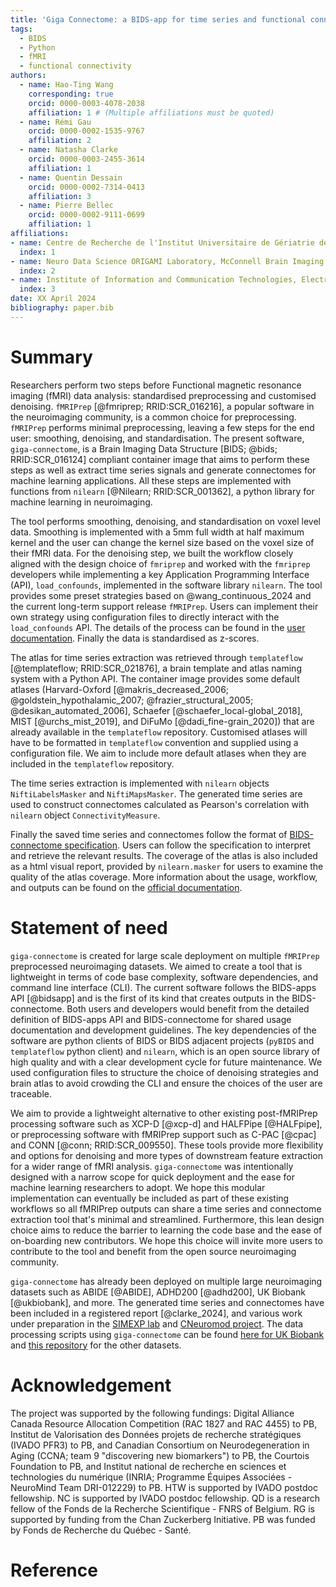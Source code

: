```yaml
---
title: 'Giga Connectome: a BIDS-app for time series and functional connectome extraction'
tags:
  - BIDS
  - Python
  - fMRI
  - functional connectivity
authors:
  - name: Hao-Ting Wang
    corresponding: true
    orcid: 0000-0003-4078-2038
    affiliation: 1 # (Multiple affiliations must be quoted)
  - name: Rémi Gau
    orcid: 0000-0002-1535-9767
    affiliation: 2
  - name: Natasha Clarke
    orcid: 0000-0003-2455-3614
    affiliation: 1
  - name: Quentin Dessain
    orcid: 0000-0002-7314-0413
    affiliation: 3
  - name: Pierre Bellec
    orcid: 0000-0002-9111-0699
    affiliation: 1
affiliations:
- name: Centre de Recherche de l'Institut Universitaire de Gériatrie de Montréal, Université de Montréal, Montréal, QC, Canada
  index: 1
- name: Neuro Data Science ORIGAMI Laboratory, McConnell Brain Imaging Centre, Faculty of Medicine, McGill University, Montréal, Canada.
  index: 2
- name: Institute of Information and Communication Technologies, Electronics and Applied Mathematics (ICTEAM), UCLouvain, Louvain-la-Neuve, Belgium
  index: 3
date: XX April 2024
bibliography: paper.bib
---
```


# Summary

Researchers perform two steps before Functional magnetic resonance imaging (fMRI) data analysis:
standardised preprocessing and customised denoising.
`fMRIPrep` [@fmriprep; RRID:SCR_016216],
a popular software in the neuroimaging community, is a common choice for preprocessing.
`fMRIPrep` performs minimal preprocessing, leaving a few steps for the end user: smoothing, denoising, and standardisation.
The present software, `giga-connectome`,
is a Brain Imaging Data Structure [BIDS; @bids; RRID:SCR_016124]
compliant container image that aims to perform these steps as well as extract time series signals and generate connectomes for machine learning applications.
All these steps are implemented with functions from `nilearn` [@Nilearn; RRID:SCR_001362],
a python library for machine learning in neuroimaging.

The tool performs smoothing, denoising, and standardisation on voxel level data.
Smoothing is implemented with a 5mm full width at half maximum kernel and the user can change the kernel size based on the voxel size of their fMRI data.
For the denoising step, we built the workflow closely aligned with the design choice of `fmriprep`
and worked with the `fmriprep` developers while implementing a key Application Programming Interface (API),
`load_confounds`, implemented in the software library `nilearn`.
The tool provides some preset strategies based on @wang_continuous_2024 and the current long-term support release `fMRIPrep`.
Users can implement their own strategy using configuration files to directly interact with the `load_confounds` API.
The details of the process can be found in the [user documentation](https://giga-connectome.readthedocs.io/en/stable/workflow.html).
Finally the data is standardised as z-scores.

The atlas for time series extraction was retrieved through `templateflow` [@templateflow; RRID:SCR_021876],
a brain template and atlas naming system with a Python API.
The container image provides some default atlases
(Harvard-Oxford [@makris_decreased_2006; @goldstein_hypothalamic_2007; @frazier_structural_2005; @desikan_automated_2006],
Schaefer [@schaefer_local-global_2018],
MIST [@urchs_mist_2019],
and DiFuMo [@dadi_fine-grain_2020]) that are already available in the `templateflow` repository.
Customised atlases will have to be formatted in `templateflow` convention and supplied using a configuration file.
We aim to include more default atlases when they are included in the `templateflow` repository.

The time series extraction is implemented with `nilearn` objects `NiftiLabelsMasker` and `NiftiMapsMasker`.
The generated time series are used to construct connectomes calculated as Pearson's correlation with `nilearn` object `ConnectivityMeasure`.

Finally the saved time series and connectomes follow the format of
[BIDS-connectome specification](https://bids.neuroimaging.io/bep017).
Users can follow the specification to interpret and retrieve the relevant results.
The coverage of the atlas is also included as a html visual report, provided by `nilearn.masker` for users to examine the quality of the atlas coverage.
More information about the usage, workflow, and outputs can be found on the
[official documentation](https://giga-connectome.readthedocs.io/en/latest/).


# Statement of need

`giga-connectome` is created for large scale deployment on multiple `fMRIPrep` preprocessed neuroimaging datasets.
We aimed to create a tool that is lightweight in terms of code base complexity, software dependencies, and command line interface (CLI).
The current software follows the BIDS-apps API [@bidsapp] and is the first of its kind that creates outputs in the BIDS-connectome.
Both users and developers would benefit from the detailed definition of BIDS-apps API and BIDS-connectome for shared usage documentation and development guidelines.
The key dependencies of the software are python clients of BIDS or BIDS adjacent projects (`pyBIDS` and `templateflow` python client) and `nilearn`,
which is an open source library of high quality and with a clear development cycle for future maintenance.
We used configuration files to structure the choice of denoising strategies and brain atlas to avoid crowding the CLI and ensure the choices of the user are traceable.

We aim to provide a lightweight alternative to other existing post-fMRIPrep processing software such as XCP-D [@xcp-d]
and HALFPipe [@HALFpipe],
or preprocessing software with fMRIPrep support such as C-PAC [@cpac]
and CONN [@conn; RRID:SCR_009550].
These tools  provide more flexibility and options for denoising and more types of downstream feature extraction for a wider range of fMRI analysis.
`giga-connectome` was intentionally designed with a narrow scope for quick deployment and the ease for machine learning researchers to adopt.
We hope this modular implementation can eventually be included as part of these existing workflows so all fMRIPrep outputs can share a time series and connectome extraction tool that's minimal and streamlined.
Furthermore, this lean design choice aims to reduce the barrier to learning the code base and the ease of on-boarding new contributors.
We hope this choice will invite more users to contribute to the tool and benefit from the open source neuroimaging community.

`giga-connectome` has already been deployed on multiple large neuroimaging datasets such as
ABIDE [@ABIDE],
ADHD200 [@adhd200],
UK Biobank [@ukbiobank],
and more.
The generated time series and connectomes have been included in a registered report [@clarke_2024],
and various work under preparation in the [SIMEXP lab](https://github.com/SIMEXP/)
and [CNeuromod project](https://www.cneuromod.ca/).
The data processing scripts using `giga-connectome` can be found
[here for UK Biobank](https://github.com/Hyedryn/ukbb-scripts/tree/dev)
and [this repository](https://github.com/SIMEXP/giga_preprocess2) for the other datasets.

# Acknowledgement

The project was supported by the following fundings:
Digital Alliance Canada Resource Allocation Competition (RAC 1827 and RAC 4455) to PB,
Institut de Valorisation des Données projets de recherche stratégiques
(IVADO PFR3) to PB,
and Canadian Consortium on Neurodegeneration in Aging
(CCNA; team 9 "discovering new biomarkers") to PB,
the Courtois Foundation to PB,
and Institut national de recherche en sciences et technologies du numérique
(INRIA; Programme Équipes Associées - NeuroMind Team DRI-012229) to PB.
HTW is supported by IVADO postdoc fellowship.
NC is supported by IVADO postdoc fellowship.
QD is a research fellow of the Fonds de la Recherche Scientifique - FNRS of Belgium.
RG is supported by funding from the Chan Zuckerberg Initiative.
PB was funded by Fonds de Recherche du Québec - Santé.

# Reference
